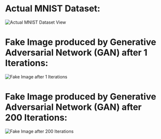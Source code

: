 # Actual MNIST Dataset:

![Actual MNIST Dataset View](https://github.com/pritishyuvraj/Voice-Conversion-GAN/blob/master/Tutorials/GAN-PyTorch/samples/real-images.png)

# Fake Image produced by Generative Adversarial Network (GAN) after 1 Iterations:
![Fake Image after 1 Iterations](https://github.com/pritishyuvraj/Voice-Conversion-GAN/blob/master/Tutorials/GAN-PyTorch/samples/fake_images-1.png)

# Fake Image produced by Generative Adversarial Network (GAN) after 200 Iterations:
![Fake Image after 200 Iterations](https://github.com/pritishyuvraj/Voice-Conversion-GAN/blob/master/Tutorials/GAN-PyTorch/samples/fake_images-200.png)

